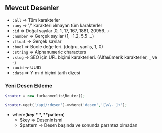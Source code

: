 ## Mevcut Desenler
- `:all` => Tüm karakterler
- `:any` => '/' karakteri olmayan tüm karakterler
- `:id` => Doğal sayılar (0, 1, 17, 167, 1881, 20956...)
- `:number` => Gerçek sayılar (1, -1.2, 5.5 ...)
- `:float` => Gerçek sayılar
- `:bool` => Boole değerleri. (doğru, yanlış, 1, 0)
- `:string` => Alphanumeric characters
- `:slug` => SEO için URL biçimi karakterleri. (Alfanümerik karakterler, _ ve -)
- `:uuid` => UUID
- `:date` => Y-m-d biçimi tarih dizesi

### Yeni Desen Ekleme

```php
$router = new furkanmeclis\Router();

$router->get('/api/:desen')->where('desen','[\w\-_]+');
```
- where(**$key**,**$pattern**)
    - $key => Desenin ismi
    - $pattern => Desen başında ve sonunda parantez olmadan